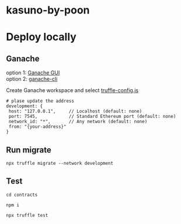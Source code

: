 # kasuno-by-poon

# Deploy locally

## Ganache
option 1:
[Ganache GUI](https://trufflesuite.com/ganache/)<br>
option 2:
[ganache-cli](https://www.npmjs.com/package/ganache-cli)

Create Ganache workspace and select [truffle-config.js](contracts/truffle-config.js) 
```
# plase update the address
development: {
 host: "127.0.0.1",     // Localhost (default: none)
 port: 7545,            // Standard Ethereum port (default: none)
 network_id: "*",       // Any network (default: none)
 from: "{your-address}"
}
```

## Run migrate
```
npx truffle migrate --network development
```

## Test 

```
cd contracts

npm i

npx truffle test
```
